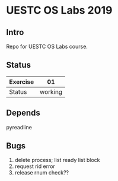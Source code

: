 # UESTC OS Labs 2019

## Intro

Repo for UESTC OS Labs course.

## Status

| Exercise | 01 |
| - | - |
| Status | working |

## Depends

pyreadline

## Bugs

1. delete process; list ready list block
2. request rid error
3. release rnum check??

